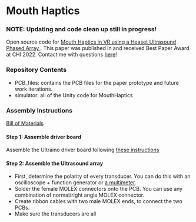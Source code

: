 # Mouth Haptics
### NOTE: Updating and code clean up still in progress!
Open source code for <a href="https://dl.acm.org/doi/10.1145/3491102.3501960"> Mouth Haptics in VR using a Heaset Ultrasound Phased Array </a>.
This paper was published in and received Best Paper Award at CHI 2022.
Contact me with questions <a href="vivian-shen.com">here</a>!

### Repository Contents
 - PCB\_files: contains the PCB files for the paper prototype and future work iterations.
 - simulator: all of the Unity code for MouthHaptics

### Assembly Instructions
<a href="https://docs.google.com/spreadsheets/d/19ZBoKU5TYJbX7AsaLpiNlDs6BuEZi-PdD4ZHkbttzh4/edit?usp=sharing">Bill of Materials</a>
#### Step 1: Assemble driver board
Assemble the Ultraino driver board following <a href="www.instructables.com/Ultrasonic-Array/">these instructions</a>

#### Step 2: Assemble the Ultrasound array
- First, determine the polarity of every transducer. You can do this with an oscilloscope + function generator or <a href="https://www.youtube.com/watch?v=0HaKv3aJQWA">a multimeter</a>.
- Solder the female MOLEX connectors onto the PCB. You can use any combination of normal/right angle MOLEX connector.
- Create ribbon cables with two male MOLEX ends, to connect the two PCBs.
- Make sure the transducers are all 
